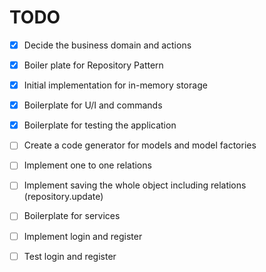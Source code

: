 TODO
===

- [X] Decide the business domain and actions
- [X] Boiler plate for Repository Pattern
- [X] Initial implementation for in-memory storage
- [X] Boilerplate for U/I and commands
- [X] Boilerplate for testing the application
- [ ] Create a code generator for models and model factories
- [ ] Implement one to one relations
- [ ] Implement saving the whole object including relations (repository.update)
- [ ] Boilerplate for services
- [ ] Implement login and register
- [ ] Test login and register


